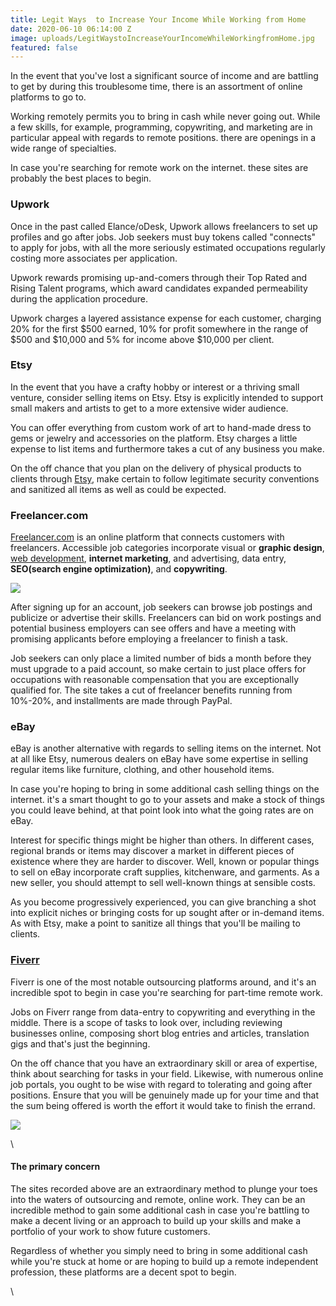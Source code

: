```yaml
---
title: Legit Ways  to Increase Your Income While Working from Home
date: 2020-06-10 06:14:00 Z
image: uploads/LegitWaystoIncreaseYourIncomeWhileWorkingfromHome.jpg
featured: false
---
```


In the event that you've lost a significant source of income and are battling to get by during this troublesome time, there is an assortment of online platforms to go to.

Working remotely permits you to bring in cash while never going out. While a few skills, for example, programming, copywriting, and marketing are in particular appeal with regards to remote positions. there are openings in a wide range of specialties.

In case you're searching for remote work on the internet. these sites are probably the best places to begin.

### **Upwork**

Once in the past called Elance/oDesk, Upwork allows freelancers to set up profiles and go after jobs. Job seekers must buy tokens called "connects" to apply for jobs, with all the more seriously estimated occupations regularly costing more associates per application.

Upwork rewards promising up-and-comers through their Top Rated and Rising Talent programs, which award candidates expanded permeability during the application procedure.

Upwork charges a layered assistance expense for each customer, charging 20% for the first $500 earned, 10% for profit somewhere in the range of $500 and $10,000 and 5% for income above $10,000 per client.

### **Etsy**

In the event that you have a crafty hobby or interest or a thriving small venture, consider selling items on Etsy. Etsy is explicitly intended to support small makers and artists to get to a more extensive wider audience.

You can offer everything from custom work of art to hand-made dress to gems or jewelry and accessories on the platform. Etsy charges a little expense to list items and furthermore takes a cut of any business you make.

On the off chance that you plan on the delivery of physical products to clients through [Etsy](http://etsy.com/), make certain to follow legitimate security conventions and sanitized all items as well as could be expected.

### **Freelancer.com**

[Freelancer.com](http://freelancer.com/) is an online platform that connects customers with freelancers. Accessible job categories incorporate visual or **graphic design**, [web development](http://virtualoustech.com/), **internet marketing**, and advertising, data entry, **SEO(search engine optimization)**, and **copywriting**.

[![](https://www.internetdailydeals.com/content/uploads/pages/a8fc4630084f37f1ca745101ace1c8d2/vtads.jpg)](http://virtualoustech.com/ "Advertisement")

After signing up for an account, job seekers can browse job postings and publicize or advertise their skills. Freelancers can bid on work postings and potential business employers can see offers and have a meeting with promising applicants before employing a freelancer to finish a task.

Job seekers can only place a limited number of bids a month before they must upgrade to a paid account, so make certain to just place offers for occupations with reasonable compensation that you are exceptionally qualified for. The site takes a cut of freelancer benefits running from 10%-20%, and installments are made through PayPal.

### eBay

eBay is another alternative with regards to selling items on the internet. Not at all like Etsy, numerous dealers on eBay have some expertise in selling regular items like furniture, clothing, and other household items.

In case you're hoping to bring in some additional cash selling things on the internet. it's a smart thought to go to your assets and make a stock of things you could leave behind, at that point look into what the going rates are on eBay.

Interest for specific things might be higher than others. In different cases, regional brands or items may discover a market in different pieces of existence where they are harder to discover. Well, known or popular things to sell on eBay incorporate craft supplies, kitchenware, and garments. As a new seller, you should attempt to sell well-known things at sensible costs.

As you become progressively experienced, you can give branching a shot into explicit niches or bringing costs for up sought after or in-demand items. As with Etsy, make a point to sanitize all things that you'll be mailing to clients.

### **[Fiverr](https://track.fiverr.com/visit/?bta=116041&brand=fiverrcpa)**

Fiverr is one of the most notable outsourcing platforms around, and it's an incredible spot to begin in case you're searching for part-time remote work.

Jobs on Fiverr range from data-entry to copywriting and everything in the middle. There is a scope of tasks to look over, including reviewing businesses online, composing short blog entries and articles, translation gigs and that's just the beginning.

On the off chance that you have an extraordinary skill or area of expertise, think about searching for tasks in your field. Likewise, with numerous online job portals, you ought to be wise with regard to tolerating and going after positions. Ensure that you will be genuinely made up for your time and that the sum being offered is worth the effort it would take to finish the errand.

[![](https://fiverr.ck-cdn.com/tn/serve/?cid=5221056)](https://track.fiverr.com/visit/?bta=116041&nci=7019)

\

#### **The primary concern**

The sites recorded above are an extraordinary method to plunge your toes into the waters of outsourcing and remote, online work. They can be an incredible method to gain some additional cash in case you're battling to make a decent living or an approach to build up your skills and make a portfolio of your work to show future customers.

Regardless of whether you simply need to bring in some additional cash while you're stuck at home or are hoping to build up a remote independent profession, these platforms are a decent spot to begin.

\
